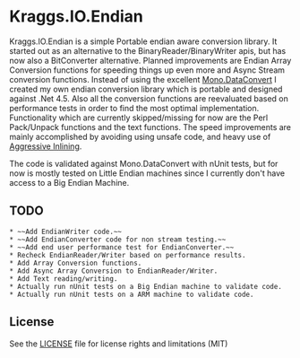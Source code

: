 # Kraggs.IO.Endian

Kraggs.IO.Endian is a simple Portable endian aware conversion library. It started out
as an alternative to the BinaryReader/BinaryWriter apis, but has now also a BitConverter alternative.
Planned improvements are Endian Array Conversion functions for speeding things up even more
and Async Stream conversion functions. 
Instead of using the excellent [Mono.DataConvert](http://www.mono-project.com/Mono_DataConvert)  I created my own endian conversion library
which is portable and designed against .Net 4.5. Also all the conversion functions are reevaluated 
based on performance tests in order to find the most optimal implementation. Functionality which
are currently skipped/missing for now are the Perl Pack/Unpack functions and the text functions.
The speed improvements are mainly accomplished by avoiding using unsafe code, and heavy use of
[Aggressive Inlining](https://msdn.microsoft.com/en-us/library/system.runtime.compilerservices.methodimploptions(v=vs.110).aspx). 

The code is validated against Mono.DataConvert with nUnit tests, but for now is mostly tested
on Little Endian machines since I currently don't have access to a Big Endian Machine.

## TODO	
	* ~~Add EndianWriter code.~~
	* ~~Add EndianConverter code for non stream testing.~~
	* ~~Add end user performance test for EndianConverter.~~
	* Recheck EndianReader/Writer based on performance results.
	* Add Array Conversion functions.
	* Add Async Array Conversion to EndianReader/Writer.
	* Add Text reading/writing.
	* Actually run nUnit tests on a Big Endian machine to validate code.
	* Actually run nUnit tests on a ARM machine to validate code.

## License

See the [LICENSE](LICENSE.md) file for license rights and limitations (MIT)